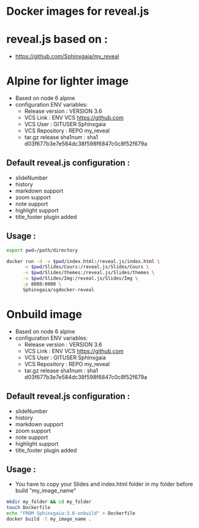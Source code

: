 # Docker images for reveal.js

# reveal.js based on :
- https://github.com/Sphinxgaia/my_reveal

# Alpine for lighter image
- Based on node 6 alpine
- configuration ENV variables:
  - Release version : VERSION 3.6
  - VCS Link : ENV VCS https://github.com
  - VCS User :  GITUSER Sphinxgaia
  - VCS Repository : REPO my_reveal
  - tar.gz release sha1num : sha1 d03f677b3e7e584dc38f598f6847c0c8f52f679a

## Default reveal.js configuration :
  - slideNumber
  - history
  - markdown support
  - zoom support
  - note support
  - highlight support
  - title_footer plugin added

## Usage :

~~~bash
export pwd=/path/directory

docker run -d -v $pwd/index.html:/reveal.js/index.html \
      -v $pwd/Slides/Cours:/reveal.js/Slides/Cours \
      -v $pwd/Slides/themes:/reveal.js/Slides/themes \
      -v $pwd/Slides/Img:/reveal.js/Slides/Img \
      -p 8080:8000 \
      Sphinxgaia/sgdocker-reveal
~~~

# Onbuild image
- Based on node 6 alpine
- configuration ENV variables:
  - Release version : VERSION 3.6
  - VCS Link : ENV VCS https://github.com
  - VCS User :  GITUSER Sphinxgaia
  - VCS Repository : REPO my_reveal
  - tar.gz release sha1num : sha1 d03f677b3e7e584dc38f598f6847c0c8f52f679a

## Default reveal.js configuration :
  - slideNumber
  - history
  - markdown support
  - zoom support
  - note support
  - highlight support
  - title_footer plugin added

## Usage :

- You have to copy your Slides and index.html folder in my folder before build "my_image_name"

~~~bash
mkdir my_folder && cd my_folder
touch Dockerfile
echo "FROM Sphinxgaia:3.6-onbuild" > Dockerfile
docker build -t my_image_name .
~~~
